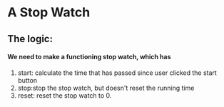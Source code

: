 # A Stop Watch

## The logic:
#### We need to make a functioning stop watch, which has 

1. start: calculate the time that has passed since user clicked the start button
2. stop:stop the stop watch, but doesn't reset the running time
3. reset: reset the stop watch to 0.